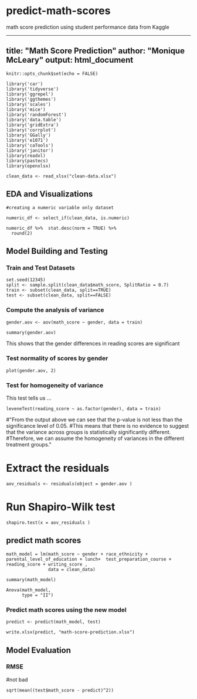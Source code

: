 # predict-math-scores
math score prediction using student performance data from Kaggle


---
title: "Math Score Prediction"
author: "Monique McLeary"
output: html_document
---

```{r setup, include=FALSE}
knitr::opts_chunk$set(echo = FALSE)

library('car')
library('tidyverse')
library('ggrepel')
library('ggthemes')
library('scales')
library('mice')
library('randomForest')
library('data.table')
library('gridExtra')
library('corrplot')
library('GGally')
library('e1071')
library('caTools')
library('janitor')
library(readxl)
library(pastecs)
library(openxlsx)

clean_data <- read_xlsx("clean-data.xlsx")
```


## EDA and Visualizations

```{r numeric-descriptives}
#creating a numeric variable only dataset

numeric_df <- select_if(clean_data, is.numeric)

numeric_df %>%  stat.desc(norm = TRUE) %>%
  round(2)

```

## Model Building and Testing

### Train and Test Datasets

```{r sampling}
set.seed(12345)
split <- sample.split(clean_data$math_score, SplitRatio = 0.7)
train <- subset(clean_data, split==TRUE)
test <- subset(clean_data, split==FALSE)
```

### Compute the analysis of variance

```{r analysis-of-variance}
gender.aov <- aov(math_score ~ gender, data = train)

summary(gender.aov)
```

This shows that the gender differences in reading scores are significant

### Test normality of scores by gender

```{r}
plot(gender.aov, 2)
```

### Test for homogeneity of variance

This test tells us ...

```{r levenes-test, echo=FALSE}
leveneTest(reading_score ~ as.factor(gender), data = train)
```

#"From the output above we can see that the p-value is not less than the significance level of 0.05.
#This means that there is no evidence to suggest that the variance across groups is statistically significantly different.
#Therefore, we can assume the homogeneity of variances in the different treatment groups."


# Extract the residuals

```{r residuals, echo=FALSE}
aov_residuals <- residuals(object = gender.aov )

```


# Run Shapiro-Wilk test
```{r SW-test, echo=FALSE}
shapiro.test(x = aov_residuals )
```


## predict math scores
```{r prediction}
math_model = lm(math_score ~ gender + race_ethnicity + parental_level_of_education + lunch+  test_preparation_course + reading_score + writing_score ,
                data = clean_data)

summary(math_model)

Anova(math_model,
      type = "II")
```


### Predict math scores using the new model

```{r test-model}
predict <- predict(math_model, test)

write.xlsx(predict, "math-score-prediction.xlsx")

```


## Model Evaluation

### RMSE

#not bad

```{r model-eval}
sqrt(mean((test$math_score - predict)^2))
```


